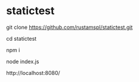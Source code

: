 # statictest

git clone https://github.com/rustamspl/statictest.git


cd statictest

npm i

node index.js

http://localhost:8080/
